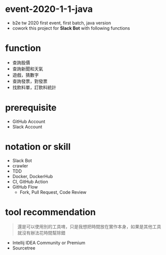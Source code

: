 # event-2020-1-1-java
* b2e tw 2020 first event, first batch, java version
* cowork this project for **Slack Bot** with following functions

# function
* 查詢股價
* 查詢新聞和天氣
* 遊戲，猜數字
* 查詢發票，對發票
* 找飲料單，訂飲料統計

# prerequisite
* GitHub Account
* Slack Account

# notation or skill
* Slack Bot
* crawler
* TDD
* Docker, DockerHub
* CI, GitHub Action
* GitHub Flow
  * Fork, Pull Request, Code Review
  
# tool recommendation
> 還是可以使用別的工具唷，只是我想把時間放在實作本身，如果是其他工具就沒有辦法花時間幫除錯
* Intellij IDEA Community or Premium
* Sourcetree
